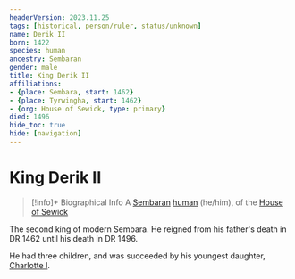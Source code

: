 ```yaml
---
headerVersion: 2023.11.25
tags: [historical, person/ruler, status/unknown]
name: Derik II
born: 1422
species: human
ancestry: Sembaran
gender: male
title: King Derik II
affiliations:
- {place: Sembara, start: 1462}
- {place: Tyrwingha, start: 1462}
- {org: House of Sewick, type: primary}
died: 1496
hide_toc: true
hide: [navigation]
---
```

# King Derik II
>[!info]+ Biographical Info
> A [Sembaran](<../../../gazetteer/greater-sembara/sembara/sembara.md>) [human](<../../../species/humans/humans.md>) (he/him), of the [House of Sewick](<../../../groups/sembaran-noble-houses/house-of-sewick.md>)
> 
> 

The second king of modern Sembara. He reigned from his father's death in DR 1462 until his death in DR 1496. 

He had three children, and was succeeded by his youngest daughter, [Charlotte I](<./charlotte-i.md>).







